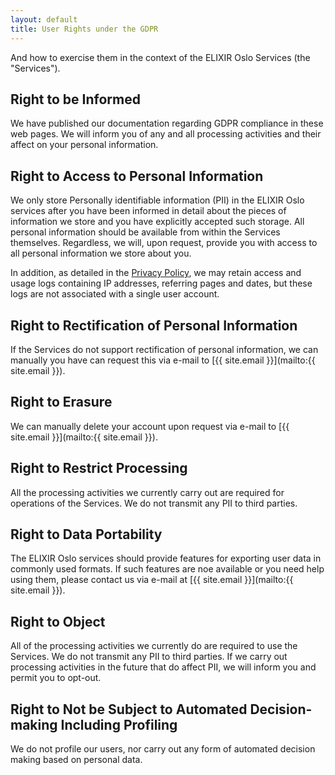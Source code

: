 ```yaml
---
layout: default
title: User Rights under the GDPR
---
```


And how to exercise them in the context of the ELIXIR Oslo Services (the "Services").

## Right to be Informed

We have published our documentation regarding GDPR compliance in these web pages.
We will inform you of any and all processing activities and their affect on your personal information.

## Right to Access to Personal Information

We only store Personally identifiable information (PII) in the ELIXIR Oslo services after you have been informed in detail about the
pieces of information we store and you have explicitly accepted such storage. All personal information should be available from within the Services themselves. Regardless, we will, upon request,
provide you with access to all personal information we store about you.

In addition, as detailed in the [Privacy Policy](privacy-policy.html), we may retain access and usage logs
containing IP addresses, referring pages and dates, but these logs are not associated with a single user account.

## Right to Rectification of Personal Information

If the Services do not support rectification of personal information, we can manually you have can request this via e-mail to [{{ site.email }}](mailto:{{ site.email }}).

## Right to Erasure

We can manually delete your account upon request via e-mail to [{{ site.email }}](mailto:{{ site.email }}).

## Right to Restrict Processing

All  the processing activities we currently carry out are required for operations of the Services. We do not transmit any PII to third parties.

## Right to Data Portability

The ELIXIR Oslo services should provide features for exporting user data in commonly used formats. If such features
are noe available or you need help using them, please contact us via e-mail at [{{ site.email }}](mailto:{{ site.email }}).

## Right to Object

All of the processing activities we currently do are required to use the Services. We do not transmit any PII to third parties.
If we carry out processing activities in the future that do affect PII, we will inform you and permit you to opt-out.

## Right to Not be Subject to Automated Decision-making Including Profiling

We do not profile our users, nor carry out any form of automated decision making based on personal data.
